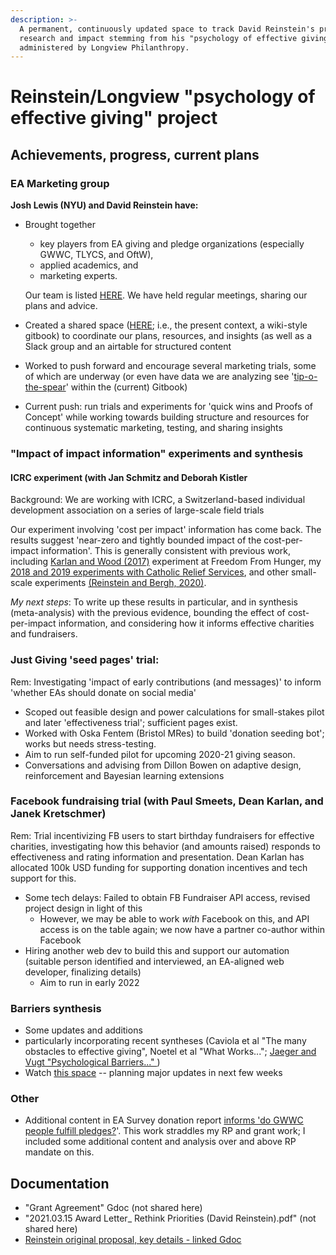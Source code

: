 ```yaml
---
description: >-
  A permanent, continuously updated space to track David Reinstein's progress on
  research and impact stemming from his "psychology of effective giving" grant,
  administered by Longview Philanthropy.
---
```


# Reinstein/Longview "psychology of effective giving" project

## Achievements, progress, current plans

### EA Marketing group

**Josh Lewis (NYU) and David Reinstein have:**

*   Brought together

    * key players from EA giving and pledge organizations (especially GWWC, TLYCS, and OftW),
    * applied academics, and
    * marketing experts.

    Our team is listed [HERE](../organization-and-overview/our-team-and-resources/). We have held regular meetings, sharing our plans and advice.
* Created a shared space ([HERE](https://app.gitbook.com/o/-MfFk4CTSGwVOPkwnRgx/s/-Mf8cHxdwePMZXRTKnEE/); i.e., the present context, a wiki-style gitbook) to coordinate our plans, resources, and insights (as well as a Slack group and an airtable for structured content
* Worked to push forward and encourage several marketing trials, some of which are underway (or even have data we are analyzing see '[tip-o-the-spear](../tip-o-the-spear.md)' within the (current) Gitbook)
* Current push: run trials and experiments for 'quick wins and Proofs of Concept' while working towards building structure and resources for continuous systematic marketing, testing, and sharing insights

### "Impact of impact information" experiments and synthesis

#### ICRC experiment (with Jan Schmitz and Deborah Kistler

Background: We are working with ICRC, a Switzerland-based individual development association on a series of large-scale field trials

Our experiment involving 'cost per impact' information has come back. The results suggest 'near-zero and tightly bounded impact of the cost-per-impact information'. This is generally consistent with previous work, including [Karlan and Wood (2017)](https://www.sciencedirect.com/science/article/abs/pii/S2214804316300490?via%3Dihub) experiment at Freedom From Hunger, my [2018 and 2019 experiments with Catholic Relief Services](https://daaronr.github.io/dualprocess/donor-voice-questions-and-tests.html#comparison-of-posterior-probabilities), and other small-scale experiments [(Reinstein and Bergh, 2020)](https://journals.sagepub.com/doi/full/10.1177/1948550619893968?casa\_token=LHG5-s5teJYAAAAA%3AFpnPvCaoS94ADEvRt772GtOEHyhfSWAbWoboSArW\_WZ13s2AACbD6Ty\_Z07M6UhPqC\_ROWKYV1A).

_My next steps_: To write up these results in particular, and in synthesis (meta-analysis) with the previous evidence, bounding the effect of cost-per-impact information, and considering how it informs effective charities and fundraisers.

### Just Giving 'seed pages' trial:

Rem: Investigating 'impact of early contributions (and messages)' to inform 'whether EAs should donate on social media'

* Scoped out feasible design and power calculations for small-stakes pilot and later 'effectiveness trial'; sufficient pages exist.
* Worked with Oska Fentem (Bristol MRes) to build 'donation seeding bot'; works but needs stress-testing.
* Aim to run self-funded pilot for upcoming 2020-21 giving season.
* Conversations and advising from Dillon Bowen on adaptive design, reinforcement and Bayesian learning extensions

### Facebook fundraising trial (with Paul Smeets, Dean Karlan, and Janek Kretschmer)

Rem: Trial incentivizing FB users to start birthday fundraisers for effective charities, investigating how this behavior (and amounts raised) responds to effectiveness and rating information and presentation. Dean Karlan has allocated 100k USD funding for supporting donation incentives and tech support for this.

* Some tech delays: Failed to obtain FB Fundraiser API access, revised project design in light of this
  * However, we may be able to work _with_ Facebook on this, and  API access is on the table again; we now have a partner co-author within Facebook
* Hiring another web dev to build this and support our automation (suitable person identified and interviewed, an EA-aligned web developer, finalizing details)
  * Aim to run in early 2022

### Barriers synthesis

* Some updates and additions
* particularly incorporating recent syntheses (Caviola et al "The many obstacles to effective giving", Noetel et al "What Works..."; [Jaeger and Vugt "Psychological Barriers..." ](https://www.sciencedirect.com/science/article/pii/S2352250X21001779) )
* Watch [this space](https://daaronr.github.io/ea\_giving\_barriers/index.html) -- planning major updates in next few weeks

### Other

* Additional content in EA Survey donation report [informs 'do GWWC people fulfill pledges?](https://rethinkpriorities.github.io/ea\_data\_public/eas\_donations.html#plan-actual)'. This work straddles my RP and grant work; I included some additional content and analysis over and above RP mandate on this.



## Documentation

* "Grant Agreement" Gdoc (not shared here)
* "2021.03.15 Award Letter\_ Rethink Priorities (David Reinstein).pdf" (not shared here)
* [Reinstein original proposal, key details - linked Gdoc](https://docs.google.com/document/d/1JVy1uK1x5vCAJTwwCJdUPvYAZBJeLBpfEMY9Tqx1-MY/edit#)
